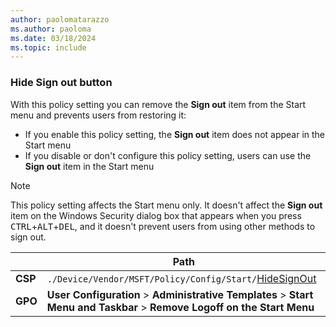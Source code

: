 ```yaml
---
author: paolomatarazzo
ms.author: paoloma
ms.date: 03/18/2024
ms.topic: include
---
```


### Hide Sign out button

With this policy setting you can remove the **Sign out** item from the Start menu and prevents users from restoring it:

- If you enable this policy setting, the **Sign out** item does not appear in the Start menu
- If you disable or don't configure this policy setting, users can use the **Sign out** item in the Start menu

> [!NOTE]
>
> This policy setting affects the Start menu only. It doesn't affect the **Sign out** item on the Windows Security dialog box that appears when you press <kbd>CTRL</kbd>+<kbd>ALT</kbd>+<kbd>DEL</kbd>, and it doesn't prevent users from using other methods to sign out.

|  | Path |
|--|--|
| **CSP** | `./Device/Vendor/MSFT/Policy/Config/Start/`[HideSignOut](/windows/client-management/mdm/policy-csp-start#hidesignout) |
| **GPO** | **User Configuration** > **Administrative Templates** > **Start Menu and Taskbar** > **Remove Logoff on the Start Menu** |

